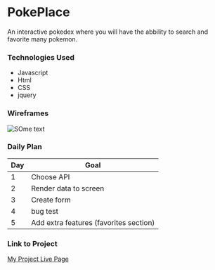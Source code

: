 # PokePlace

An interactive pokedex where you will have the abbility to search and favorite many pokemon.

### Technologies Used

- Javascript
- Html
- CSS
- jquery

### Wireframes

![SOme text](https://user-images.githubusercontent.com/113205902/197662681-2fdbfe2c-a7dd-44bb-b030-b9672dc3c717.png)

### Daily Plan


| Day | Goal |
|-----|------|
| 1 | Choose API |
| 2 | Render data to screen |
| 3 | Create form |
| 4 | bug test |
| 5 | Add extra features (favorites section) |

### Link to Project
[My Project Live Page](1st-project-jzrjb4r79-j4c0b-7burg.vercel.app)
